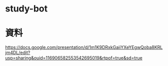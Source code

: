 # study-bot

# 資料
https://docs.google.com/presentation/d/1m1K9DRxkGaiiYXeYEgwQoba8KRLjm4DL/edit?usp=sharing&ouid=116906582553542695019&rtpof=true&sd=true
